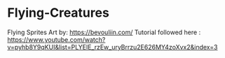 # Flying-Creatures
Flying Sprites  Art by: https://bevouliin.com/
Tutorial followed here : https://www.youtube.com/watch?v=pyhb8Y9qKUI&list=PLYElE_rzEw_uryBrrzu2E626MY4zoXvx2&index=3
